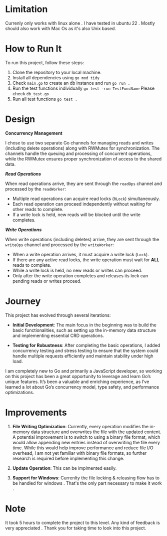# Limitation
   Currenly only works with linux alone . I have tested in ubuntu 22 . Mostly should also work with Mac Os as it's also Unix based.
# How to Run It

To run this project, follow these steps:
1. Clone the repository to your local machine.
2. Install all dependencies using `go mod tidy`
3. Check `main.go` to create an db instance and run  `go run .`
4. Run the test functions individually  `go test -run TestFuncName` Please check `db_test.go`
5. Run all test functions `go test .`

# Design
**Concurrency Management**

I chose to use two separate Go channels for managing reads and writes (including delete operations) along with RWMutex for synchronization. The channels handle the queuing and processing of concurrent operations, while the RWMutex ensures proper synchronization of access to the shared data.

***Read Operations***

When read operations arrive, they are sent through the `readOps` channel and processed by the `readWorker`:

- Multiple read operations can acquire read locks (`RLock`) simultaneously.
- Each read operation can proceed independently without waiting for other reads to complete.
- If a write lock is held, new reads will be blocked until the write completes.

***Write Operations***

When write operations (including deletes) arrive, they are sent through the `writeOps` channel and processed by the `writeWorker`:

- When a write operation arrives, it must acquire a write lock (`Lock`).
- If there are any active read locks, the write operation must wait for **ALL** reads to complete.
- While a write lock is held, no new reads or writes can proceed.
- Only after the write operation completes and releases its lock can pending reads or writes proceed.

# Journey

This project has evolved through several iterations:

- **Initial Development**: The main focus in the beginning was to build the basic functionalities, such as setting up the in-memory data structure and implementing essential CRD operations.
  
- **Testing for Robustness**: After completing the basic operations, I added concurrency testing and stress testing to ensure that the system could handle multiple requests efficiently and maintain stability under high load.


I am completely new to Go and primarily a JavaScript developer, so working on this project has been a great opportunity to leverage and learn Go’s unique features. It’s been a valuable and enriching experience, as I’ve learned a lot about Go’s concurrency model, type safety, and performance optimizations.


# Improvements

1. **File Writing Optimization**: Currently, every operation modifies the in-memory data structure and overwrites the file with the updated content. A potential improvement is to switch to using a binary file format, which would allow appending new entries instead of overwriting the file every time. While this would help improve performance and reduce file I/O overhead, I am not yet familiar with binary file formats, so further research is required before implementing this change.

2. **Update Operation**: This can be implmented easily.

4. **Support for Windows**: Currenlty the file locking & releasing flow has to be handled for windows . That's the only part necessary to make it work .
   

# Note
   
   It took 5 hours to complete the project to this level. Any kind of feedback is very appreciated . Thank you for taking time to look into this project.

